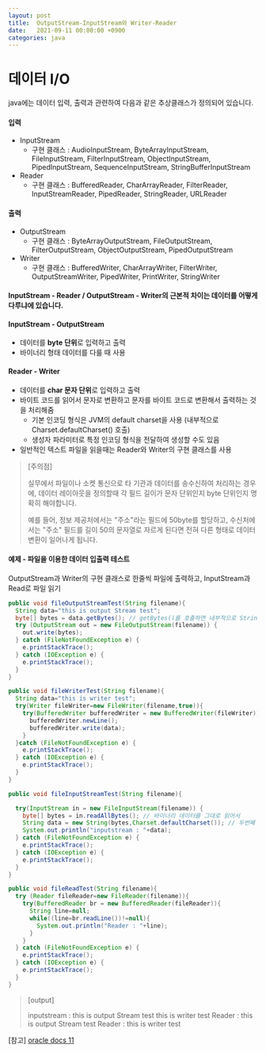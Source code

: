 ```yaml
---
layout: post
title:  OutputStream-InputStream와 Writer-Reader
date:   2021-09-11 00:00:00 +0900
categories: java
---
```


# 데이터 I/O

java에는 데이터 입력, 출력과 관련하여 다음과 같은 추상클래스가 정의되어 있습니다. 

#### 입력

- InputStream
  - 구현 클래스 : AudioInputStream, ByteArrayInputStream, FileInputStream, FilterInputStream, ObjectInputStream, PipedInputStream, SequenceInputStream, StringBufferInputStream
- Reader
  - 구현 클래스 : BufferedReader, CharArrayReader, FilterReader, InputStreamReader, PipedReader, StringReader, URLReader

#### 출력

- OutputStream
  - 구현 클래스 : ByteArrayOutputStream, FileOutputStream, FilterOutputStream, ObjectOutputStream, PipedOutputStream
- Writer
  - 구현 클래스 : BufferedWriter, CharArrayWriter, FilterWriter, OutputStreamWriter, PipedWriter, PrintWriter, StringWriter



#### InputStream - Reader / OutputStream - Writer의 근본적 차이는 데이터를 어떻게 다루냐에 있습니다.

#### InputStream - OutputStream

- 데이터를 **byte 단위**로 입력하고 출력
- 바이너리 형태 데이터를 다룰 때 사용



#### Reader - Writer

- 데이터를 **char 문자 단위**로 입력하고 출력
- 바이트 코드를 읽어서 문자로 변환하고 문자를 바이트 코드로 변환해서 출력하는 것을 처리해줌
  - 기본 인코딩 형식은 JVM의 default charset을 사용 (내부적으로 Charset.defaultCharset() 호출)
  - 생성자 파라미터로 특정 인코딩 형식을 전달하여 생성할 수도 있음
- 일반적인 텍스트 파일을 읽을때는 Reader와 Writer의 구현 클래스를 사용



> [주의점]
>
> 실무에서 파일이나 소켓 통신으로 타 기관과 데이터를 송수신하여 처리하는 경우에, 데이터 레이아웃을 정의할때 각 필드 길이가 문자 단위인지 byte 단위인지 명확히 해야합니다.
>
> 예를 들어, 정보 제공처에서는 "주소"라는 필드에 50byte를 할당하고, 수신처에서는 "주소" 필드를 길이 50의 문자열로 자르게 된다면 전혀 다른 형태로 데이터 변환이 일어나게 됩니다.



#### 예제 - 파일을 이용한 데이터 입출력 테스트

OutputStream과 Writer의 구현 클래스로 한줄씩 파일에 출력하고, InputStream과 Read로 파일 읽기

```java
public void fileOutputStreamTest(String filename){
  String data="this is output Stream test";
  byte[] bytes = data.getBytes(); // getBytes()를 호출하면 내부적으로 String을 바이너리 형식으로 인코딩함
  try (OutputStream out = new FileOutputStream(filename)) {
    out.write(bytes);
  } catch (FileNotFoundException e) {
    e.printStackTrace();
  } catch (IOException e) {
    e.printStackTrace();
  }
}

public void fileWriterTest(String filename){
  String data="this is writer test";
  try(Writer fileWriter=new FileWriter(filename,true)){
    try(BufferedWriter bufferedWriter = new BufferedWriter(fileWriter)){
      bufferedWriter.newLine();
      bufferedWriter.write(data);
    }
  }catch (FileNotFoundException e) {
    e.printStackTrace();
  } catch (IOException e) {
    e.printStackTrace();
  }
}

public void fileInputStreamTest(String filename){

  try(InputStream in = new FileInputStream(filename)) {
    byte[] bytes = in.readAllBytes(); // 바이너리 데이터를 그대로 읽어서
    String data = new String(bytes,Charset.defaultCharset()); // 두번째 파라미터로 인코딩 형식을 지정할 수 있음
    System.out.println("inputstream : "+data);
  } catch (FileNotFoundException e) {
    e.printStackTrace();
  } catch (IOException e) {
    e.printStackTrace();
  }
}

public void fileReadTest(String filename){
  try (Reader fileReader=new FileReader(filename)){
    try(BufferedReader br = new BufferedReader(fileReader)){
      String line=null;
      while((line=br.readLine())!=null){
        System.out.println("Reader : "+line);
      }
    }
  } catch (FileNotFoundException e) {
    e.printStackTrace();
  } catch (IOException e) {
    e.printStackTrace();
  }
}
```

> [output]
>
> inputstream : this is output Stream test
> this is writer test
> Reader : this is output Stream test
> Reader : this is writer test



[참고] [oracle docs 11](https://docs.oracle.com/en/java/javase/11/docs/api/allclasses.html)
